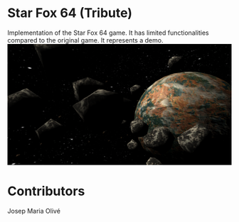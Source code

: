 # Star Fox 64 (Tribute)
Implementation of the Star Fox 64 game. It has limited functionalities compared to the original game. It represents a demo. 
![Sample image](image.png)



# Contributors 
Josep Maria Olivé 
